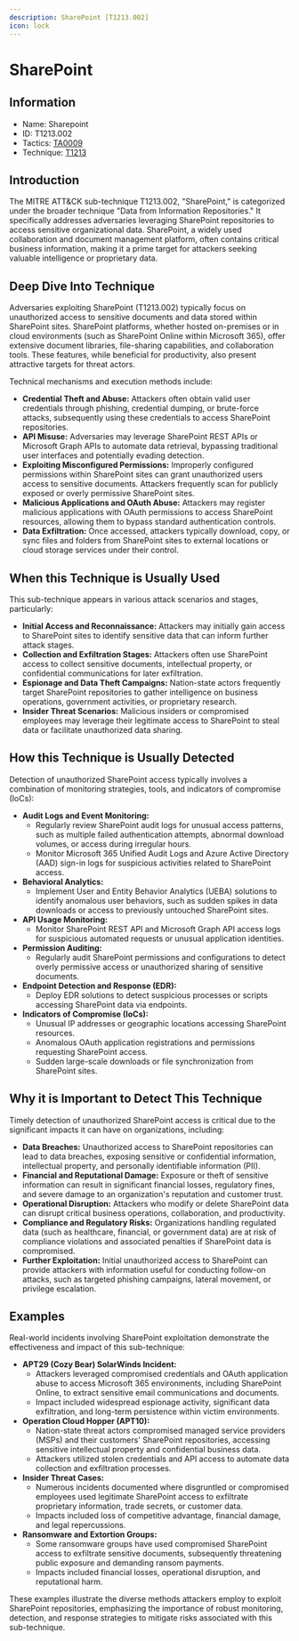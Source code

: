 ```yaml
---
description: SharePoint [T1213.002]
icon: lock
---
```


# SharePoint

## Information

- Name: Sharepoint
- ID: T1213.002
- Tactics: [TA0009](../TA0009/TA0009.md)
- Technique: [T1213](T1213.md)

## Introduction

The MITRE ATT\&CK sub-technique T1213.002, "SharePoint," is categorized under the broader technique "Data from Information Repositories." It specifically addresses adversaries leveraging SharePoint repositories to access sensitive organizational data. SharePoint, a widely used collaboration and document management platform, often contains critical business information, making it a prime target for attackers seeking valuable intelligence or proprietary data.

## Deep Dive Into Technique

Adversaries exploiting SharePoint (T1213.002) typically focus on unauthorized access to sensitive documents and data stored within SharePoint sites. SharePoint platforms, whether hosted on-premises or in cloud environments (such as SharePoint Online within Microsoft 365), offer extensive document libraries, file-sharing capabilities, and collaboration tools. These features, while beneficial for productivity, also present attractive targets for threat actors.

Technical mechanisms and execution methods include:

- **Credential Theft and Abuse:** Attackers often obtain valid user credentials through phishing, credential dumping, or brute-force attacks, subsequently using these credentials to access SharePoint repositories.
- **API Misuse:** Adversaries may leverage SharePoint REST APIs or Microsoft Graph APIs to automate data retrieval, bypassing traditional user interfaces and potentially evading detection.
- **Exploiting Misconfigured Permissions:** Improperly configured permissions within SharePoint sites can grant unauthorized users access to sensitive documents. Attackers frequently scan for publicly exposed or overly permissive SharePoint sites.
- **Malicious Applications and OAuth Abuse:** Attackers may register malicious applications with OAuth permissions to access SharePoint resources, allowing them to bypass standard authentication controls.
- **Data Exfiltration:** Once accessed, attackers typically download, copy, or sync files and folders from SharePoint sites to external locations or cloud storage services under their control.

## When this Technique is Usually Used

This sub-technique appears in various attack scenarios and stages, particularly:

- **Initial Access and Reconnaissance:** Attackers may initially gain access to SharePoint sites to identify sensitive data that can inform further attack stages.
- **Collection and Exfiltration Stages:** Attackers often use SharePoint access to collect sensitive documents, intellectual property, or confidential communications for later exfiltration.
- **Espionage and Data Theft Campaigns:** Nation-state actors frequently target SharePoint repositories to gather intelligence on business operations, government activities, or proprietary research.
- **Insider Threat Scenarios:** Malicious insiders or compromised employees may leverage their legitimate access to SharePoint to steal data or facilitate unauthorized data sharing.

## How this Technique is Usually Detected

Detection of unauthorized SharePoint access typically involves a combination of monitoring strategies, tools, and indicators of compromise (IoCs):

- **Audit Logs and Event Monitoring:**
  - Regularly review SharePoint audit logs for unusual access patterns, such as multiple failed authentication attempts, abnormal download volumes, or access during irregular hours.
  - Monitor Microsoft 365 Unified Audit Logs and Azure Active Directory (AAD) sign-in logs for suspicious activities related to SharePoint access.
- **Behavioral Analytics:**
  - Implement User and Entity Behavior Analytics (UEBA) solutions to identify anomalous user behaviors, such as sudden spikes in data downloads or access to previously untouched SharePoint sites.
- **API Usage Monitoring:**
  - Monitor SharePoint REST API and Microsoft Graph API access logs for suspicious automated requests or unusual application identities.
- **Permission Auditing:**
  - Regularly audit SharePoint permissions and configurations to detect overly permissive access or unauthorized sharing of sensitive documents.
- **Endpoint Detection and Response (EDR):**
  - Deploy EDR solutions to detect suspicious processes or scripts accessing SharePoint data via endpoints.
- **Indicators of Compromise (IoCs):**
  - Unusual IP addresses or geographic locations accessing SharePoint resources.
  - Anomalous OAuth application registrations and permissions requesting SharePoint access.
  - Sudden large-scale downloads or file synchronization from SharePoint sites.

## Why it is Important to Detect This Technique

Timely detection of unauthorized SharePoint access is critical due to the significant impacts it can have on organizations, including:

- **Data Breaches:** Unauthorized access to SharePoint repositories can lead to data breaches, exposing sensitive or confidential information, intellectual property, and personally identifiable information (PII).
- **Financial and Reputational Damage:** Exposure or theft of sensitive information can result in significant financial losses, regulatory fines, and severe damage to an organization's reputation and customer trust.
- **Operational Disruption:** Attackers who modify or delete SharePoint data can disrupt critical business operations, collaboration, and productivity.
- **Compliance and Regulatory Risks:** Organizations handling regulated data (such as healthcare, financial, or government data) are at risk of compliance violations and associated penalties if SharePoint data is compromised.
- **Further Exploitation:** Initial unauthorized access to SharePoint can provide attackers with information useful for conducting follow-on attacks, such as targeted phishing campaigns, lateral movement, or privilege escalation.

## Examples

Real-world incidents involving SharePoint exploitation demonstrate the effectiveness and impact of this sub-technique:

- **APT29 (Cozy Bear) SolarWinds Incident:**
  - Attackers leveraged compromised credentials and OAuth application abuse to access Microsoft 365 environments, including SharePoint Online, to extract sensitive email communications and documents.
  - Impact included widespread espionage activity, significant data exfiltration, and long-term persistence within victim environments.
- **Operation Cloud Hopper (APT10):**
  - Nation-state threat actors compromised managed service providers (MSPs) and their customers' SharePoint repositories, accessing sensitive intellectual property and confidential business data.
  - Attackers utilized stolen credentials and API access to automate data collection and exfiltration processes.
- **Insider Threat Cases:**
  - Numerous incidents documented where disgruntled or compromised employees used legitimate SharePoint access to exfiltrate proprietary information, trade secrets, or customer data.
  - Impacts included loss of competitive advantage, financial damage, and legal repercussions.
- **Ransomware and Extortion Groups:**
  - Some ransomware groups have used compromised SharePoint access to exfiltrate sensitive documents, subsequently threatening public exposure and demanding ransom payments.
  - Impacts included financial losses, operational disruption, and reputational harm.

These examples illustrate the diverse methods attackers employ to exploit SharePoint repositories, emphasizing the importance of robust monitoring, detection, and response strategies to mitigate risks associated with this sub-technique.
